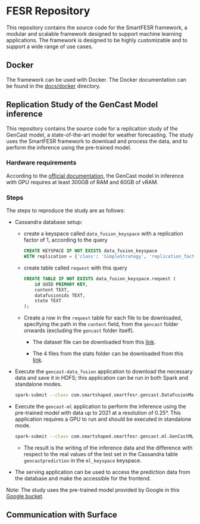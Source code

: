 # FESR Repository

This repository contains the source code for the SmartFESR framework, a modular and scalable framework designed to support machine learning applications. The framework is designed to be highly customizable and to support a wide range of use cases.

## Docker

The framework can be used with Docker. The Docker documentation can be found in the [docs/docker](docs/docker) directory.

## Replication Study of the GenCast Model inference

This repository contains the source code for a replication study of the GenCast model, a state-of-the-art model for weather forecasting. The study uses the SmartFESR framework to download and process the data, and to perform the inference using the pre-trained model.

### Hardware requirements

According to the [official documentation](https://github.com/google-deepmind/graphcast/blob/main/docs/cloud_vm_setup.md), the GenCast model in inference with GPU requires at least 300GB of RAM and 60GB of vRAM.

### Steps

The steps to reproduce the study are as follows:

- Cassandra database setup:

  - create a keyspace called `data_fusion_keyspace` with a replication factor of 1, according to the query

    ```sql
    CREATE KEYSPACE IF NOT EXISTS data_fusion_keyspace
    WITH replication = {'class': 'SimpleStrategy', 'replication_factor': 1};
    ```

  - create table called `request` with this query

    ```sql
    CREATE TABLE IF NOT EXISTS data_fusion_keyspace.request (
        id UUID PRIMARY KEY,
        content TEXT,
        datafusionids TEXT,
        state TEXT
    );
    ```

  - Create a row in the `request` table for each file to be downloaded, specifying the path in the `content` field, from the `gencast` folder onwards (excluding the `gencast` folder itself).

    - The dataset file can be downloaded from this [link](https://console.cloud.google.com/storage/browser/_details/dm_graphcast/gencast/dataset/source-hres_date-2022-03-29_res-0.25_levels-13_steps-30.nc;tab=live_object?inv=1&invt=AbtEwg).

    - The 4 files from the stats folder can be downloaded from this [link](https://console.cloud.google.com/storage/browser/dm_graphcast/gencast/stats?pageState=(%22StorageObjectListTable%22:(%22f%22:%22%255B%255D%22))&inv=1&invt=AbtEwg).

- Execute the `gencast-data_fusion` application to download the necessary data and save it in HDFS; this application can be run in both Spark and standalone modes.

  ```bash
  spark-submit --class com.smartshaped.smartfesr.gencast.DataFusionMain --master yarn --deploy-mode client ./extra_jars/gencast-data_fusion.jar
  ```

- Execute the `gencast-ml` application to perform the inference using the pre-trained model with data up to 2021 at a resolution of 0.25°. This application requires a GPU to run and should be executed in standalone mode.

  ```bash
  spark-submit --class com.smartshaped.smartfesr.gencast.ml.GenCastMLApp --master spark://spark-master:7077 ./extra_jars/gencast-ml.jar
  ```

  - The result is the writing of the inference data and the difference with respect to the real values of the test set in the Cassandra table `gencastprediction` in the `ml_keyspace` keyspace.

- The serving application can be used to access the prediction data from the database and make the accessible for the frontend.

Note: The study uses the pre-trained model provided by Google in this [Google bucket](https://console.cloud.google.com/storage/browser/_details/dm_graphcast/gencast/params/GenCast%200p25deg%20Operational%20%3C2022.npz;tab=live_object?inv=1&invt=AbtElg).

## Communication with Surface
